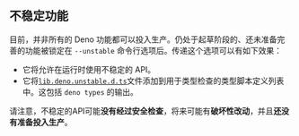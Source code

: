 ## 不稳定功能

目前，并非所有的 Deno 功能都可以投入生产。仍处于起草阶段的、还未准备完善的功能被锁定在 `--unstable` 命令行选项后。传递这个选项可以有如下效果：

- 它将允许在运行时使用不稳定的 API。
- 它将[`lib.deno.unstable.d.ts`](https://github.com/denoland/deno/blob/master/cli/js/lib.deno.unstable.d.ts)文件添加到用于类型检查的类型脚本定义列表中。这包括 `deno types` 的输出。

请注意，不稳定的API可能**没有经过安全检查**，将来可能有**破坏性改动**，并且**还没有准备投入生产**。

